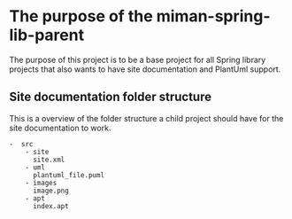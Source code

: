 The purpose of the  miman-spring-lib-parent
====================

 The purpose of this project is to be a base project for all Spring library projects that also wants to have site documentation and PlantUml support.
  

Site documentation folder structure
-----------------

 This is a overview of the folder structure a child project should have for the site documentation to work.

	-  src
		- site
		  site.xml   
		- uml
		  plantuml_file.puml
		- images
		  image.png
		- apt 
		  index.apt
